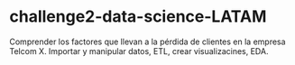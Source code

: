 # challenge2-data-science-LATAM
Comprender los factores que llevan a la pérdida de clientes en la empresa Telcom X. Importar y manipular datos, ETL, crear visualizacines, EDA.
